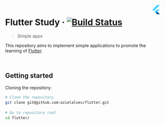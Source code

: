 <img src="assets\flutter-logo.png" width="30" alt="logo" align="right">

# Flutter Study &middot; [![Build Status](https://img.shields.io/travis/npm/npm/latest.svg?style=flat-square)](https://travis-ci.org/npm/npm)

> Simple apps

This repository aims to implement simple applications to promote the learning of [Flutter](https://flutter.dev/).

<br>

## Getting started

Cloning the repository:

```bash
# Clone the repository
git clone git@github.com:ozielalves/flutter.git

# Go to repository root
cd flutter/
```

